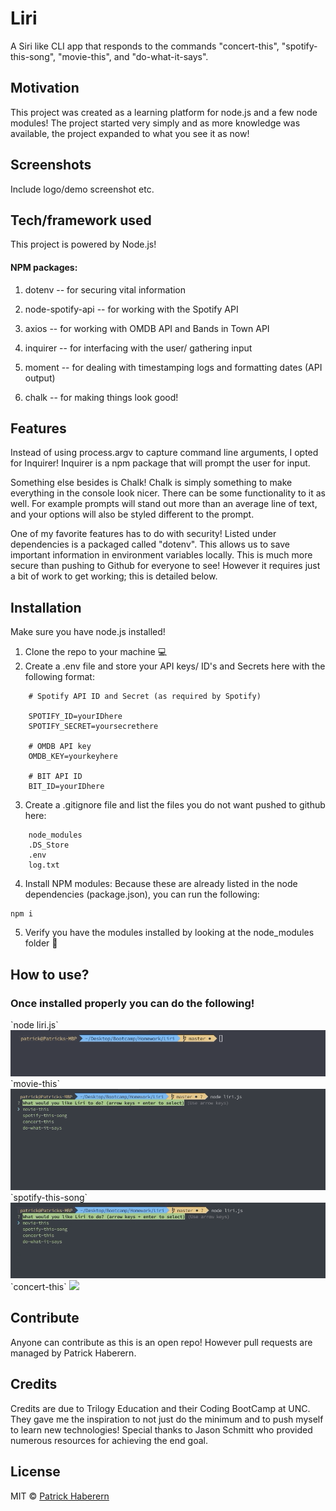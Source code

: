 # Liri
A Siri like CLI app that responds to the commands "concert-this", "spotify-this-song", "movie-this", and "do-what-it-says".

## Motivation
This project was created as a learning platform for node.js and a few node modules! The project started very simply and as more knowledge was available, the project expanded to what you see it as now!


## Screenshots
Include logo/demo screenshot etc.

## Tech/framework used
This project is powered by Node.js!
#### NPM packages:
1. dotenv -- for securing vital information

2. node-spotify-api -- for working with the Spotify API

3. axios -- for working with OMDB API and Bands in Town API

4. inquirer -- for interfacing with the user/ gathering input

5. moment -- for dealing with timestamping logs and formatting dates (API output)

6. chalk -- for making things look good!

## Features
Instead of using process.argv to capture command line arguments, I opted for Inquirer! Inquirer is a npm package that will prompt the user for input.

Something else besides is Chalk! Chalk is simply something to make everything in the console look nicer. There can be some functionality to it as well. For example prompts will stand out more than an average line of text, and your options will also be styled different to the prompt.

One of my favorite features has to do with security! Listed under dependencies is a packaged called "dotenv". This allows us to save important information in environment variables locally. This is much more secure than pushing to Github for everyone to see! However it requires just a bit of work to get working; this is detailed below.

## Installation
Make sure you have node.js installed!
1. Clone the repo to your machine :computer:
2. Create a .env file and store your API keys/ ID's and Secrets here with the following format:
```
    # Spotify API ID and Secret (as required by Spotify)

    SPOTIFY_ID=yourIDhere
    SPOTIFY_SECRET=yoursecrethere

    # OMDB API key
    OMDB_KEY=yourkeyhere

    # BIT API ID
    BIT_ID=yourIDhere
```
3. Create a .gitignore file and list the files you do not want pushed to github here:
```
    node_modules
    .DS_Store
    .env
    log.txt
```
4. Install NPM modules:
    Because these are already listed in the node dependencies (package.json), you can run the following:
```
npm i
```
5. Verify you have the modules installed by looking at the node_modules folder :open_file_folder:



## How to use?
<h3>Once installed properly you can do the following!</h3>
`node liri.js`
<img src="./assets/node-liri.gif">
`movie-this`
<img src="./assets/movie-this.gif">
`spotify-this-song`
<img src="./assets/spotify-this.gif">
`concert-this`
<img src="./assets/concert-this.gif">



## Contribute
Anyone can contribute as this is an open repo! However pull requests are managed by Patrick Haberern.

## Credits
Credits are due to Trilogy Education and their Coding BootCamp at UNC. They gave me the inspiration to not just do the minimum and to push myself to learn  new technologies!
Special thanks to Jason Schmitt who provided numerous resources for achieving the end goal.


## License

MIT © [Patrick Haberern]()